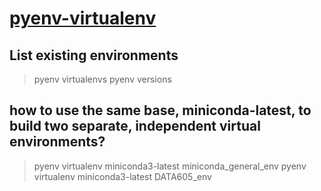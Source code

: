 # [pyenv-virtualenv](https://github.com/pyenv/pyenv-virtualenv)


## List existing environments
> pyenv virtualenvs
> pyenv versions


## how to use the same base, miniconda-latest, to build two separate, independent virtual environments?
> pyenv virtualenv miniconda3-latest miniconda_general_env
> pyenv virtualenv miniconda3-latest DATA605_env

